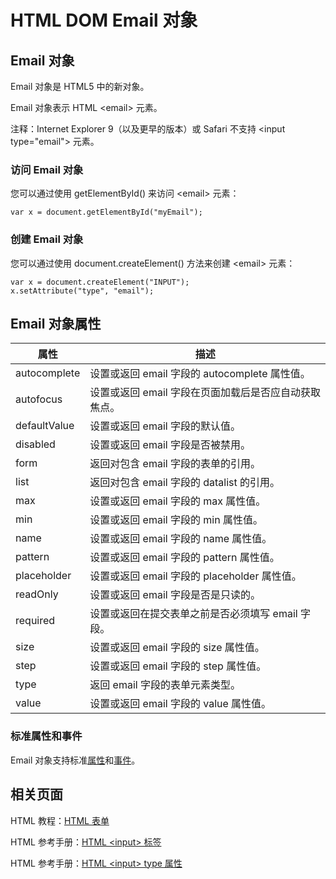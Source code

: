 # HTML DOM Email 对象

## Email 对象

Email 对象是 HTML5 中的新对象。

Email 对象表示 HTML &lt;email&gt; 元素。

注释：Internet Explorer 9（以及更早的版本）或 Safari 不支持 &lt;input type="email"&gt; 元素。

### 访问 Email 对象

您可以通过使用 getElementById() 来访问 &lt;email&gt; 元素：

```
var x = document.getElementById("myEmail");
```



### 创建 Email 对象

您可以通过使用 document.createElement() 方法来创建 &lt;email&gt; 元素：

```
var x = document.createElement("INPUT");
x.setAttribute("type", "email");

```



## Email 对象属性

| 属性 | 描述 |
| --- | --- |
| autocomplete | 设置或返回 email 字段的 autocomplete 属性值。 |
| autofocus | 设置或返回 email 字段在页面加载后是否应自动获取焦点。 |
| defaultValue | 设置或返回 email 字段的默认值。 |
| disabled | 设置或返回 email 字段是否被禁用。 |
| form | 返回对包含 email 字段的表单的引用。 |
| list | 返回对包含 email 字段的 datalist 的引用。 |
| max | 设置或返回 email 字段的 max 属性值。 |
| min | 设置或返回 email 字段的 min 属性值。 |
| name | 设置或返回 email 字段的 name 属性值。 |
| pattern | 设置或返回 email 字段的 pattern 属性值。 |
| placeholder | 设置或返回 email 字段的 placeholder 属性值。 |
| readOnly | 设置或返回 email 字段是否是只读的。 |
| required | 设置或返回在提交表单之前是否必须填写 email 字段。 |
| size | 设置或返回 email 字段的 size 属性值。 |
| step | 设置或返回 email 字段的 step 属性值。 |
| type | 返回 email 字段的表单元素类型。 |
| value | 设置或返回 email 字段的 value 属性值。 |

### 标准属性和事件

Email 对象支持标准[属性](/jsref/dom_obj_all.asp "HTML DOM Element 对象")和[事件](/jsref/dom_obj_event.asp "HTML DOM Event 对象")。

## 相关页面

HTML 教程：[HTML 表单](/html/html_forms.asp)

HTML 参考手册：[HTML &lt;input&gt; 标签](/tags/tag_input.asp)

HTML 参考手册：[HTML &lt;input&gt; type 属性](/tags/att_input_type.asp)

